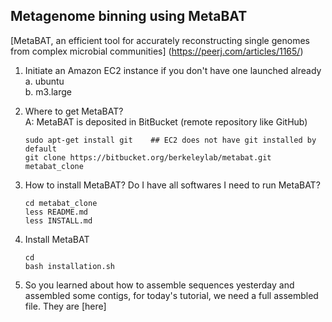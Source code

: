 Metagenome binning using MetaBAT
---

[MetaBAT, an efficient tool for accurately reconstructing single genomes from complex microbial communities] (https://peerj.com/articles/1165/)

1. Initiate an Amazon EC2 instance if you don't have one launched already   
   a. ubuntu   
   b. m3.large    

2. Where to get MetaBAT?    
   A: MetaBAT is deposited in BitBucket (remote repository like GitHub)
   ```
   sudo apt-get install git    ## EC2 does not have git installed by default
   git clone https://bitbucket.org/berkeleylab/metabat.git metabat_clone
   ```

3. How to install MetaBAT? Do I have all softwares I need to run MetaBAT?
   ```
   cd metabat_clone
   less README.md
   less INSTALL.md
   ```

4. Install MetaBAT
   ```
   cd
   bash installation.sh
   ```

5. So you learned about how to assemble sequences yesterday and assembled some contigs, 
for today's tutorial, we need a full assembled file. They are [here]
